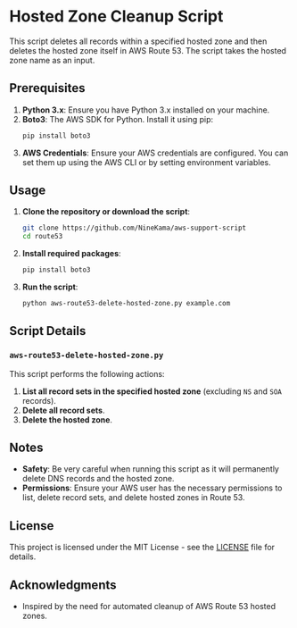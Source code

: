 
# Hosted Zone Cleanup Script

This script deletes all records within a specified hosted zone and then deletes the hosted zone itself in AWS Route 53. The script takes the hosted zone name as an input.

## Prerequisites

1. **Python 3.x**: Ensure you have Python 3.x installed on your machine.
2. **Boto3**: The AWS SDK for Python. Install it using pip:
    ```sh
    pip install boto3
    ```
3. **AWS Credentials**: Ensure your AWS credentials are configured. You can set them up using the AWS CLI or by setting environment variables.

## Usage

1. **Clone the repository or download the script**:
    ```sh
    git clone https://github.com/NineKama/aws-support-script
    cd route53
    ```

2. **Install required packages**:
    ```sh
    pip install boto3
    ```

3. **Run the script**:
    ```sh
    python aws-route53-delete-hosted-zone.py example.com
    ```

## Script Details

### `aws-route53-delete-hosted-zone.py`

This script performs the following actions:

1. **List all record sets in the specified hosted zone** (excluding `NS` and `SOA` records).
2. **Delete all record sets**.
3. **Delete the hosted zone**.


## Notes

- **Safety**: Be very careful when running this script as it will permanently delete DNS records and the hosted zone.
- **Permissions**: Ensure your AWS user has the necessary permissions to list, delete record sets, and delete hosted zones in Route 53.

## License

This project is licensed under the MIT License - see the [LICENSE](LICENSE) file for details.

## Acknowledgments

- Inspired by the need for automated cleanup of AWS Route 53 hosted zones.
